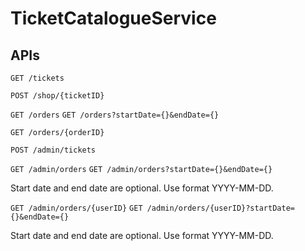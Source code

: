 # TicketCatalogueService

## APIs

`GET /tickets`

`POST /shop/{ticketID}`

`GET /orders`
`GET /orders?startDate={}&endDate={}`

`GET /orders/{orderID}`

`POST /admin/tickets`

`GET /admin/orders`
`GET /admin/orders?startDate={}&endDate={}`

Start date and end date are optional. Use format YYYY-MM-DD.

`GET /admin/orders/{userID}`
`GET /admin/orders/{userID}?startDate={}&endDate={}`

Start date and end date are optional. Use format YYYY-MM-DD.